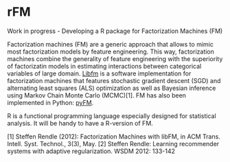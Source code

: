 # rFM

Work in progress - Developing a R package for Factorization Machines (FM)

Factorization machines (FM) are a generic approach that allows to mimic most factorization models by feature engineering. This way, factorization machines combine the generality of feature engineering with the superiority of factorizatin models in estimating interactions between categorical variables of large domain. [Libfm](https://github.com/srendle/libfm) is a software implementation for factorization machines that features stochastic gradient descent (SGD) and alternating least squares (ALS) optimization as well as Bayesian inference using Markov Chain Monte Carlo (MCMC)[1]. FM has also been implemented in Python: [pyFM](https://github.com/coreylynch/pyFM).

R is a functional programming language especially designed for statistical analysis. It will be handy to have a R-version of FM. 

[1] Steffen Rendle (2012): Factorization Machines with libFM, in ACM Trans. Intell. Syst. Technol., 3(3), May. 
[2] Steffen Rendle: Learning recommender systems with adaptive regularization. WSDM 2012: 133-142


